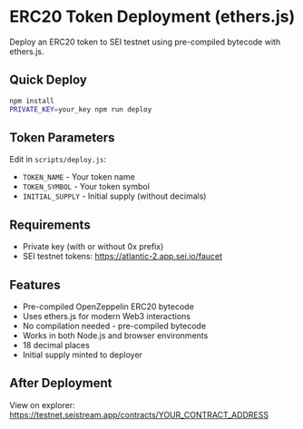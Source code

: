 # ERC20 Token Deployment (ethers.js)

Deploy an ERC20 token to SEI testnet using pre-compiled bytecode with ethers.js.

## Quick Deploy

```bash
npm install
PRIVATE_KEY=your_key npm run deploy
```

## Token Parameters

Edit in `scripts/deploy.js`:
- `TOKEN_NAME` - Your token name
- `TOKEN_SYMBOL` - Your token symbol  
- `INITIAL_SUPPLY` - Initial supply (without decimals)

## Requirements

- Private key (with or without 0x prefix)
- SEI testnet tokens: https://atlantic-2.app.sei.io/faucet

## Features

- Pre-compiled OpenZeppelin ERC20 bytecode
- Uses ethers.js for modern Web3 interactions
- No compilation needed - pre-compiled bytecode
- Works in both Node.js and browser environments
- 18 decimal places
- Initial supply minted to deployer

## After Deployment

View on explorer: https://testnet.seistream.app/contracts/YOUR_CONTRACT_ADDRESS